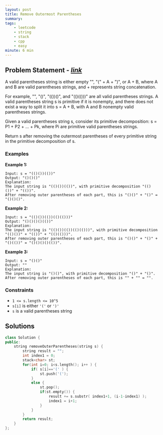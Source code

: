 ```yaml
---
layout: post
title: Remove Outermost Parentheses                       
summary:
tags:
    - leetcode
    - string
    - stack
    - cpp
    - easy
minute: 6 min
---
```


## Problem Statement - [*link*](https://leetcode.com/problems/remove-outermost-parentheses/)  

A valid parentheses string is either empty "", "(" + A + ")", or A + B, where A and B are valid parentheses strings, and + represents string concatenation.

For example, "", "()", "(())()", and "(()(()))" are all valid parentheses strings.
A valid parentheses string s is primitive if it is nonempty, and there does not exist a way to split it into s = A + B, with A and B nonempty valid parentheses strings.

Given a valid parentheses string s, consider its primitive decomposition: s = P1 + P2 + ... + Pk, where Pi are primitive valid parentheses strings.

Return s after removing the outermost parentheses of every primitive string in the primitive decomposition of s.

### Examples


**Example 1:**   
```
Input: s = "(()())(())"
Output: "()()()"
Explanation: 
The input string is "(()())(())", with primitive decomposition "(()())" + "(())".
After removing outer parentheses of each part, this is "()()" + "()" = "()()()".
```


**Example 2:**   
```
Input: s = "(()())(())(()(()))"
Output: "()()()()(())"
Explanation: 
The input string is "(()())(())(()(()))", with primitive decomposition "(()())" + "(())" + "(()(()))".
After removing outer parentheses of each part, this is "()()" + "()" + "()(())" = "()()()()(())".
```

**Example 3:**   
```
Input: s = "()()"
Output: ""
Explanation: 
The input string is "()()", with primitive decomposition "()" + "()".
After removing outer parentheses of each part, this is "" + "" = "".
```


### Constraints

+ `1 <= s.length <= 10^5`
+ `s[i]` is either `'('` or `')'`
+ `s` is a valid parentheses string

## Solutions

```cpp
class Solution {
public:
    string removeOuterParentheses(string s) {
        string result = "";
        int index1 = 0;
        stack<char> st;
        for(int i=0; i<s.length(); i++ ) {
            if( s[i]=='(' ) {
                st.push('(');
            }
            else {
                st.pop();
                if(st.empty()) {
                    result += s.substr( index1+1, (i-1-index1) );
                    index1 = i+1;
                }
            }
        }
        return result;
    }
};
```

